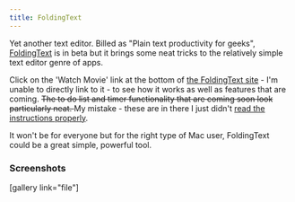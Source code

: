 ```yaml
---
title: FoldingText
---
```

<p>Yet another text editor. Billed as "Plain text productivity for geeks", <a href="https://www.foldingtext.com">FoldingText</a> is in beta but it brings some neat tricks to the relatively simple text editor genre of apps.</p>
<p>Click on the 'Watch Movie' link at the bottom of <a href="https://www.foldingtext.com">the FoldingText site</a> - I'm unable to directly link to it - to see how it works as well as features that are coming. <del datetime="2012-10-03T20:39:11+00:00">The to do list and timer functionality that are coming soon look particularly neat. </del> My mistake - these are in there I just didn't <a href="https://support.foldingtext.com/kb/frequently-asked-questions/how-to-create-pomodoro-worksheet-in-foldingtext">read the instructions properly</a>.</p>
<p>It won't be for everyone but for the right type of Mac user, FoldingText could be a great simple, powerful tool.</p>
<h3>Screenshots</h3>
<p>[gallery link="file"]</p>
